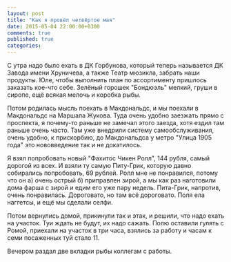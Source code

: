 ```yaml
---
layout: post
title: "Как я провёл четвёртое мая"
date: 2015-05-04 22:00:00+0300
comments: true
published: true
categories: 
---
```

С утра надо было ехать в ДК Горбунова, который теперь называется ДК Завода имени Хруничева, а также Театр мюзикла, забрать наши продукты. Юле, чтобы выполнить план по ассортименту пришлось заказать кое-что себе. Зелёный горошек "Бондюэль" мелкий, груши в сиропе, ещё всякая мелочь и коробка рыбы. 

Потом родилась мысль поехать в Макдональдс, и мы поехали в Макдональдс на Маршала Жукова. Туда очень удобно заезжать прямо с проспекта, я почему-то раньше не замечал этого заезда, хотя ездил там раньше очень часто. Там уже внедрили систему самообслуживания, очень удобно, к прискорбию, до Макдональдса у метро "Улица 1905 года" это нововведение так и не докатилось.

Я взял попробовать новый "Фахитос Чикен Ролл", 144 рубля, самый дорогой из всех. И взяли ту самую Питу-Грик, которую давно собирались попробовать, 69 рублей. Ролл мне не понравился, потому что он а) очень острый б) приправлен зирой, а мы как раз наготовили дома фарша с зирой и едим его уже пару недель. Пита-Грик, напротив, очень понравилась. Дороговато, но там всё дороговато. Поля ела наггетсы, и ещё мы сделали селфи.

Потом вернулись домой, прикинули так и этак, и решили, что надо ехать на участок. Туи ждать не будут, их надо сажать. Полю оставили гулять с Ромой, приехали на участок в три часа, взялись за работу и часам к семи посаженных туй стало 11.

Вечером раздал две вкладки рыбы коллегам с работы.